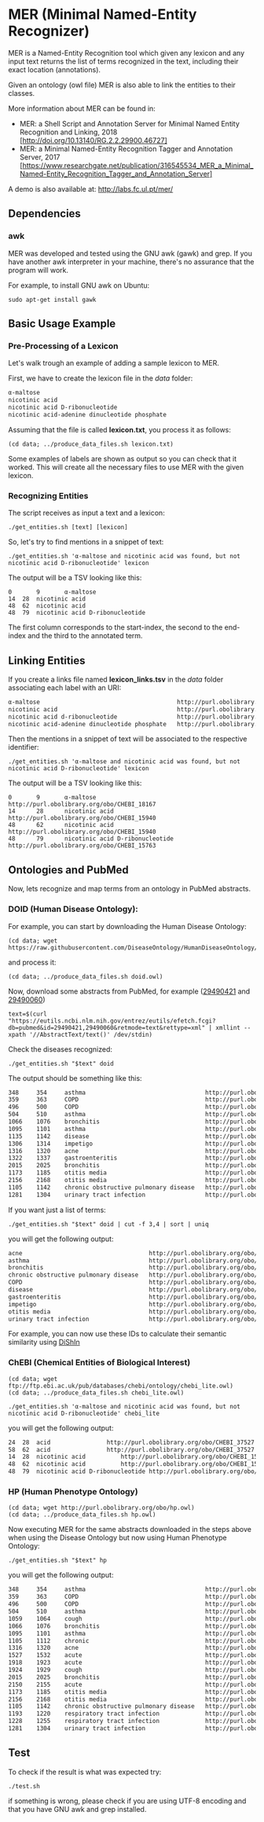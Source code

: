 # MER (Minimal Named-Entity Recognizer)

MER is a Named-Entity Recognition tool which given any lexicon and any input text returns the list of 
terms recognized in the text, including their exact location (annotations).

Given an ontology (owl file) MER is also able to link the entities to their classes.

More information about MER can be found in:
- MER: a Shell Script and Annotation Server for Minimal Named Entity Recognition and Linking, 2018
[http://doi.org/10.13140/RG.2.2.29900.46727]
- MER: a Minimal Named-Entity Recognition Tagger and Annotation Server, 2017
[https://www.researchgate.net/publication/316545534_MER_a_Minimal_Named-Entity_Recognition_Tagger_and_Annotation_Server]


A demo is also available at: http://labs.fc.ul.pt/mer/

## Dependencies

### awk

MER was developed and tested using the GNU awk (gawk) and grep. If you have another awk interpreter in your machine, there's no assurance that the program will work.

For example, to install GNU awk on Ubuntu:

```
sudo apt-get install gawk
```

## Basic Usage Example

### Pre-Processing of a Lexicon

Let's walk trough an example of adding a sample lexicon to MER. 

First, we have to create the lexicon file in the _data_ folder:

```txt
α-maltose
nicotinic acid
nicotinic acid D-ribonucleotide
nicotinic acid-adenine dinucleotide phosphate
```

Assuming that the file is called __lexicon.txt__, you process it as follows:

```shell
(cd data; ../produce_data_files.sh lexicon.txt)
```

Some examples of labels are shown as output so you can check that it worked.
This will create all the necessary files to use MER with the given lexicon. 

### Recognizing Entities

The script receives as input a text and a lexicon:

```shell
./get_entities.sh [text] [lexicon]
```

So, let's try to find mentions in a snippet of text:

```shell
./get_entities.sh 'α-maltose and nicotinic acid was found, but not nicotinic acid D-ribonucleotide' lexicon
```

The output will be a TSV looking like this:

```tsv
0       9       α-maltose
14	28	nicotinic acid
48	62	nicotinic acid
48	79	nicotinic acid D-ribonucleotide
```

The first column corresponds to the start-index, the second to the end-index and the third to the annotated term.

## Linking Entities

If you create a links file named __lexicon_links.tsv__ in the _data_ folder associating each label with an URI:

```txt
α-maltose                                       http://purl.obolibrary.org/obo/CHEBI_18167
nicotinic acid                                  http://purl.obolibrary.org/obo/CHEBI_15940
nicotinic acid d-ribonucleotide                 http://purl.obolibrary.org/obo/CHEBI_15763
nicotinic acid-adenine dinucleotide phosphate   http://purl.obolibrary.org/obo/CHEBI_76072
```

Then the mentions in a snippet of text will be associated to the respective identifier:

```shell
./get_entities.sh 'α-maltose and nicotinic acid was found, but not nicotinic acid D-ribonucleotide' lexicon
```

The output will be a TSV looking like this:

```tsv
0       9       α-maltose                       http://purl.obolibrary.org/obo/CHEBI_18167
14      28      nicotinic acid                  http://purl.obolibrary.org/obo/CHEBI_15940
48      62      nicotinic acid                  http://purl.obolibrary.org/obo/CHEBI_15940
48      79      nicotinic acid D-ribonucleotide http://purl.obolibrary.org/obo/CHEBI_15763
```

## Ontologies and PubMed

Now, lets recognize and map terms from an ontology in PubMed abstracts.

### DOID (Human Disease Ontology):

For example, you can start by downloading the Human Disease Ontology:

```shell 
(cd data; wget https://raw.githubusercontent.com/DiseaseOntology/HumanDiseaseOntology/master/src/ontology/doid.owl)
```

and process it:

```shell
(cd data; ../produce_data_files.sh doid.owl)
```

Now, download some abstracts from PubMed, for example ([29490421](https://www.ncbi.nlm.nih.gov/pubmed/29490421) and [29490060](https://www.ncbi.nlm.nih.gov/pubmed/29490060))

```shell
text=$(curl "https://eutils.ncbi.nlm.nih.gov/entrez/eutils/efetch.fcgi?db=pubmed&id=29490421,29490060&retmode=text&rettype=xml" | xmllint --xpath '//AbstractText/text()' /dev/stdin)
```

Check the diseases recognized: 

```shell
./get_entities.sh "$text" doid
```

The output should be something like this:

```txt
348     354     asthma                                  http://purl.obolibrary.org/obo/DOID_2841
359     363     COPD                                    http://purl.obolibrary.org/obo/DOID_3083
496     500     COPD                                    http://purl.obolibrary.org/obo/DOID_3083
504     510     asthma                                  http://purl.obolibrary.org/obo/DOID_2841
1066    1076    bronchitis                              http://purl.obolibrary.org/obo/DOID_6132
1095    1101    asthma                                  http://purl.obolibrary.org/obo/DOID_2841
1135    1142    disease                                 http://purl.obolibrary.org/obo/DOID_4
1306    1314    impetigo                                http://purl.obolibrary.org/obo/DOID_8504
1316    1320    acne                                    http://purl.obolibrary.org/obo/DOID_6543
1322    1337    gastroenteritis                         http://purl.obolibrary.org/obo/DOID_2326
2015    2025    bronchitis                              http://purl.obolibrary.org/obo/DOID_6132
1173    1185    otitis media                            http://purl.obolibrary.org/obo/DOID_10754
2156    2168    otitis media                            http://purl.obolibrary.org/obo/DOID_10754
1105    1142    chronic obstructive pulmonary disease   http://purl.obolibrary.org/obo/DOID_3083
1281    1304    urinary tract infection                 http://purl.obolibrary.org/obo/DOID_13148
```

If you want just a list of terms:
```shell
./get_entities.sh "$text" doid | cut -f 3,4 | sort | uniq
```
you will get the following output: 

```txt
acne                                    http://purl.obolibrary.org/obo/DOID_6543
asthma                                  http://purl.obolibrary.org/obo/DOID_2841
bronchitis                              http://purl.obolibrary.org/obo/DOID_6132
chronic obstructive pulmonary disease   http://purl.obolibrary.org/obo/DOID_3083
COPD                                    http://purl.obolibrary.org/obo/DOID_3083
disease                                 http://purl.obolibrary.org/obo/DOID_4
gastroenteritis                         http://purl.obolibrary.org/obo/DOID_2326
impetigo                                http://purl.obolibrary.org/obo/DOID_8504
otitis media                            http://purl.obolibrary.org/obo/DOID_10754
urinary tract infection                 http://purl.obolibrary.org/obo/DOID_13148
```

For example, you can now use these IDs to calculate their semantic similarity using [DiShIn](https://github.com/lasigeBioTM/DiShIn)

### ChEBI (Chemical Entities of Biological Interest)
```shell 
(cd data; wget ftp://ftp.ebi.ac.uk/pub/databases/chebi/ontology/chebi_lite.owl)
(cd data; ../produce_data_files.sh chebi_lite.owl)
```

```shell
./get_entities.sh 'α-maltose and nicotinic acid was found, but not nicotinic acid D-ribonucleotide' chebi_lite
```

you will get the following output: 

```txt
24	28	acid				http://purl.obolibrary.org/obo/CHEBI_37527
58	62	acid				http://purl.obolibrary.org/obo/CHEBI_37527
14	28	nicotinic acid			http://purl.obolibrary.org/obo/CHEBI_15940
48	62	nicotinic acid			http://purl.obolibrary.org/obo/CHEBI_15940
48	79	nicotinic acid D-ribonucleotide	http://purl.obolibrary.org/obo/CHEBI_15763
```

### HP (Human Phenotype Ontology)

```shell
(cd data; wget http://purl.obolibrary.org/obo/hp.owl)
(cd data; ../produce_data_files.sh hp.owl)
```
Now executing MER for the same abstracts downloaded in the steps above when using the Disease Ontology but now using Human Phenotype Ontology:

```shell
./get_entities.sh "$text" hp
```

you will get the following output: 

```txt
348     354     asthma                                  http://purl.obolibrary.org/obo/HP_0002099
359     363     COPD                                    http://purl.obolibrary.org/obo/HP_0006510
496     500     COPD                                    http://purl.obolibrary.org/obo/HP_0006510
504     510     asthma                                  http://purl.obolibrary.org/obo/HP_0002099
1059    1064    cough                                   http://purl.obolibrary.org/obo/HP_0012735
1066    1076    bronchitis                              http://purl.obolibrary.org/obo/HP_0012387
1095    1101    asthma                                  http://purl.obolibrary.org/obo/HP_0002099
1105    1112    chronic                                 http://purl.obolibrary.org/obo/HP_0011010
1316    1320    acne                                    http://purl.obolibrary.org/obo/HP_0001061
1527    1532    acute                                   http://purl.obolibrary.org/obo/HP_0011009
1918    1923    acute                                   http://purl.obolibrary.org/obo/HP_0011009
1924    1929    cough                                   http://purl.obolibrary.org/obo/HP_0012735
2015    2025    bronchitis                              http://purl.obolibrary.org/obo/HP_0012387
2150    2155    acute                                   http://purl.obolibrary.org/obo/HP_0011009
1173    1185    otitis media                            http://purl.obolibrary.org/obo/HP_0000388
2156    2168    otitis media                            http://purl.obolibrary.org/obo/HP_0000388
1105    1142    chronic obstructive pulmonary disease   http://purl.obolibrary.org/obo/HP_0006510
1193    1220    respiratory tract infection             http://purl.obolibrary.org/obo/HP_0011947
1228    1255    respiratory tract infection             http://purl.obolibrary.org/obo/HP_0011947
1281    1304    urinary tract infection                 http://purl.obolibrary.org/obo/HP_0000010
```

## Test

To check if the result is what was expected try:

```shell
./test.sh
```

if something is wrong, please check if you are using UTF-8 encoding and that you have GNU awk and grep installed. 



